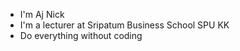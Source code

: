 - I'm Aj Nick
- I'm a lecturer at Sripatum Business School SPU KK
- Do everything without coding

<!---
ajnickspu/ajnickspu is a ✨ special ✨ repository because its `README.md` (this file) appears on your GitHub profile.
You can click the Preview link to take a look at your changes.
--->
